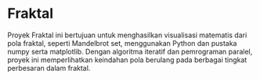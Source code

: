 # Fraktal
 Proyek Fraktal ini bertujuan untuk menghasilkan visualisasi matematis dari pola fraktal, seperti Mandelbrot set, menggunakan Python dan pustaka numpy serta matplotlib. Dengan algoritma iteratif dan pemrograman paralel, proyek ini memperlihatkan keindahan pola berulang pada berbagai tingkat perbesaran dalam fraktal.
